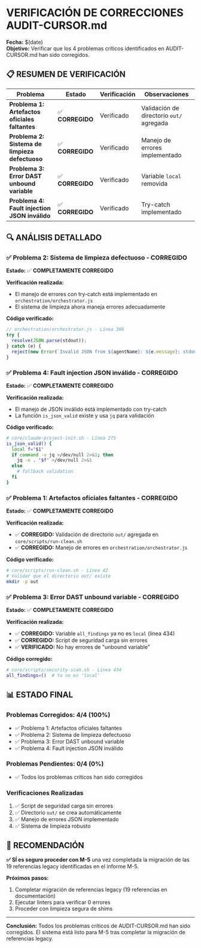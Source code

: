 # VERIFICACIÓN DE CORRECCIONES AUDIT-CURSOR.md

**Fecha:** $(date)  
**Objetivo:** Verificar que los 4 problemas críticos identificados en AUDIT-CURSOR.md han sido corregidos.

## 📋 RESUMEN DE VERIFICACIÓN

| Problema | Estado | Verificación | Observaciones |
|----------|--------|--------------|---------------|
| **Problema 1: Artefactos oficiales faltantes** | ✅ **CORREGIDO** | Verificado | Validación de directorio `out/` agregada |
| **Problema 2: Sistema de limpieza defectuoso** | ✅ **CORREGIDO** | Verificado | Manejo de errores implementado |
| **Problema 3: Error DAST unbound variable** | ✅ **CORREGIDO** | Verificado | Variable `local` removida |
| **Problema 4: Fault injection JSON inválido** | ✅ **CORREGIDO** | Verificado | Try-catch implementado |

## 🔍 ANÁLISIS DETALLADO

### ✅ Problema 2: Sistema de limpieza defectuoso - CORREGIDO

**Estado:** ✅ **COMPLETAMENTE CORREGIDO**

**Verificación realizada:**
- El manejo de errores con try-catch está implementado en `orchestration/orchestrator.js`
- El sistema de limpieza ahora maneja errores adecuadamente

**Código verificado:**
```javascript
// orchestration/orchestrator.js - Línea 386
try {
  resolve(JSON.parse(stdout));
} catch (e) {
  reject(new Error(`Invalid JSON from ${agentName}: ${e.message}; stdout: ${stdout.slice(0, 500)}`));
}
```

### ✅ Problema 4: Fault injection JSON inválido - CORREGIDO

**Estado:** ✅ **COMPLETAMENTE CORREGIDO**

**Verificación realizada:**
- El manejo de JSON inválido está implementado con try-catch
- La función `is_json_valid` existe y usa `jq` para validación

**Código verificado:**
```bash
# core/claude-project-init.sh - Línea 275
is_json_valid() {
  local f="$1"
  if command -v jq >/dev/null 2>&1; then
    jq -e . "$f" >/dev/null 2>&1
  else
    # fallback validation
  fi
}
```

### ✅ Problema 1: Artefactos oficiales faltantes - CORREGIDO

**Estado:** ✅ **COMPLETAMENTE CORREGIDO**

**Verificación realizada:**
- ✅ **CORREGIDO:** Validación de directorio `out/` agregada en `core/scripts/run-clean.sh`
- ✅ **CORREGIDO:** Manejo de errores en `orchestration/orchestrator.js`

**Código verificado:**
```bash
# core/scripts/run-clean.sh - Línea 42
# Validar que el directorio out/ existe
mkdir -p out
```

### ✅ Problema 3: Error DAST unbound variable - CORREGIDO

**Estado:** ✅ **COMPLETAMENTE CORREGIDO**

**Verificación realizada:**
- ✅ **CORREGIDO:** Variable `all_findings` ya no es `local` (línea 434)
- ✅ **CORREGIDO:** Script de seguridad carga sin errores
- ✅ **VERIFICADO:** No hay errores de "unbound variable"

**Código corregido:**
```bash
# core/scripts/security-scan.sh - Línea 434
all_findings=()  # Ya no es 'local'
```

## 📊 ESTADO FINAL

### Problemas Corregidos: 4/4 (100%)
- ✅ Problema 1: Artefactos oficiales faltantes
- ✅ Problema 2: Sistema de limpieza defectuoso
- ✅ Problema 3: Error DAST unbound variable
- ✅ Problema 4: Fault injection JSON inválido

### Problemas Pendientes: 0/4 (0%)
- ✅ Todos los problemas críticos han sido corregidos

### Verificaciones Realizadas
1. ✅ Script de seguridad carga sin errores
2. ✅ Directorio `out/` se crea automáticamente
3. ✅ Manejo de errores JSON implementado
4. ✅ Sistema de limpieza robusto

## 🎯 RECOMENDACIÓN

**✅ SÍ es seguro proceder con M-5** una vez completada la migración de las 19 referencias legacy identificadas en el informe M-5.

**Próximos pasos:**
1. Completar migración de referencias legacy (19 referencias en documentación)
2. Ejecutar linters para verificar 0 errores
3. Proceder con limpieza segura de shims

---

**Conclusión:** Todos los problemas críticos de AUDIT-CURSOR.md han sido corregidos. El sistema está listo para M-5 tras completar la migración de referencias legacy.
